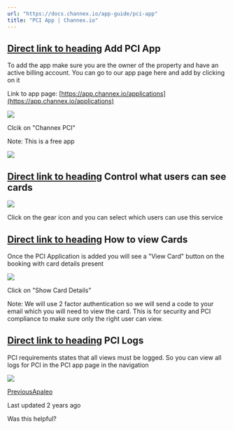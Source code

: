 ```yaml
---
url: "https://docs.channex.io/app-guide/pci-app"
title: "PCI App | Channex.io"
---
```


## [Direct link to heading](https://docs.channex.io/app-guide/pci-app\#add-pci-app)    Add PCI App

To add the app make sure you are the owner of the property and have an active billing account. You can go to our app page here and add by clicking on it

Link to app page: [https://app.channex.io/applications](https://app.channex.io/applications)

![](https://docs.channex.io/~gitbook/image?url=https%3A%2F%2F2514252617-files.gitbook.io%2F%7E%2Ffiles%2Fv0%2Fb%2Fgitbook-x-prod.appspot.com%2Fo%2Fspaces%252F-LWLG7_BCMgWd3mn6DYg%252Fuploads%252F51lt7XSWFSMY5nOUoT0p%252FScreenshot%25202022-12-09%2520at%252008.57.14.png%3Falt%3Dmedia%26token%3D666d2641-3dac-41a7-bfd2-e1f7f66d5282&width=768&dpr=4&quality=100&sign=343c964f&sv=2)

Clcik on "Channex PCI"

Note: This is a free app

![](https://docs.channex.io/~gitbook/image?url=https%3A%2F%2F2514252617-files.gitbook.io%2F%7E%2Ffiles%2Fv0%2Fb%2Fgitbook-x-prod.appspot.com%2Fo%2Fspaces%252F-LWLG7_BCMgWd3mn6DYg%252Fuploads%252FEgCOis4HmmpOvoUzqWjG%252FScreenshot%25202022-12-09%2520at%252008.58.08.png%3Falt%3Dmedia%26token%3Dbeda0e57-8c08-45e6-9ef0-ea03f44e4404&width=768&dpr=4&quality=100&sign=c5a498ec&sv=2)

## [Direct link to heading](https://docs.channex.io/app-guide/pci-app\#control-what-users-can-see-cards)    Control what users can see cards

![](https://docs.channex.io/~gitbook/image?url=https%3A%2F%2F2514252617-files.gitbook.io%2F%7E%2Ffiles%2Fv0%2Fb%2Fgitbook-x-prod.appspot.com%2Fo%2Fspaces%252F-LWLG7_BCMgWd3mn6DYg%252Fuploads%252FK5mHEWLg7hsfBdDjCgJ4%252FScreenshot%25202022-12-09%2520at%252008.59.30.png%3Falt%3Dmedia%26token%3Dac806abb-1992-46f8-9cc7-b591bfc036c6&width=768&dpr=4&quality=100&sign=82e2715e&sv=2)

Click on the gear icon and you can select which users can use this service

## [Direct link to heading](https://docs.channex.io/app-guide/pci-app\#how-to-view-cards)    How to view Cards

Once the PCI Application is added you will see a "View Card" button on the booking with card details present

![](https://docs.channex.io/~gitbook/image?url=https%3A%2F%2F2514252617-files.gitbook.io%2F%7E%2Ffiles%2Fv0%2Fb%2Fgitbook-x-prod.appspot.com%2Fo%2Fspaces%252F-LWLG7_BCMgWd3mn6DYg%252Fuploads%252FKs9m4O11duTH1qACVqKR%252FScreenshot%25202022-11-30%2520at%252015.43.52.png%3Falt%3Dmedia%26token%3Db2a3433d-db6e-448d-8b2e-7a4577285357&width=768&dpr=4&quality=100&sign=ebc65845&sv=2)

Click on "Show Card Details"

Note: We will use 2 factor authentication so we will send a code to your email which you will need to view the card. This is for security and PCI compliance to make sure only the right user can view.

## [Direct link to heading](https://docs.channex.io/app-guide/pci-app\#pci-logs)    PCI Logs

PCI requirements states that all views must be logged. So you can view all logs for PCI in the PCI app page in the navigation

![](https://docs.channex.io/~gitbook/image?url=https%3A%2F%2F2514252617-files.gitbook.io%2F%7E%2Ffiles%2Fv0%2Fb%2Fgitbook-x-prod.appspot.com%2Fo%2Fspaces%252F-LWLG7_BCMgWd3mn6DYg%252Fuploads%252FcgJkPXLPY8prbHdpHxeu%252FScreenshot%25202022-11-30%2520at%252015.46.16.png%3Falt%3Dmedia%26token%3D0fe8bce6-e297-4b24-aae7-8ee0f9ab139e&width=768&dpr=4&quality=100&sign=2c32d249&sv=2)

[PreviousApaleo](https://docs.channex.io/app-guide/apaleo)

Last updated 2 years ago

Was this helpful?